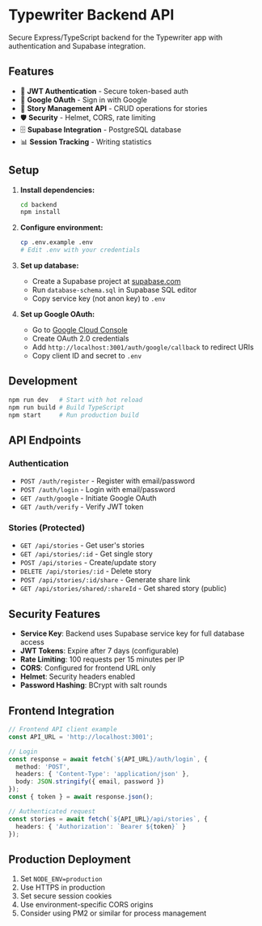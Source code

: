 # Typewriter Backend API

Secure Express/TypeScript backend for the Typewriter app with authentication and Supabase integration.

## Features

- 🔐 **JWT Authentication** - Secure token-based auth
- 🔑 **Google OAuth** - Sign in with Google
- 📝 **Story Management API** - CRUD operations for stories
- 🛡️ **Security** - Helmet, CORS, rate limiting
- 🗄️ **Supabase Integration** - PostgreSQL database
- 📊 **Session Tracking** - Writing statistics

## Setup

1. **Install dependencies:**
   ```bash
   cd backend
   npm install
   ```

2. **Configure environment:**
   ```bash
   cp .env.example .env
   # Edit .env with your credentials
   ```

3. **Set up database:**
   - Create a Supabase project at [supabase.com](https://supabase.com)
   - Run `database-schema.sql` in Supabase SQL editor
   - Copy service key (not anon key) to `.env`

4. **Set up Google OAuth:**
   - Go to [Google Cloud Console](https://console.cloud.google.com)
   - Create OAuth 2.0 credentials
   - Add `http://localhost:3001/auth/google/callback` to redirect URIs
   - Copy client ID and secret to `.env`

## Development

```bash
npm run dev   # Start with hot reload
npm run build # Build TypeScript
npm start     # Run production build
```

## API Endpoints

### Authentication
- `POST /auth/register` - Register with email/password
- `POST /auth/login` - Login with email/password
- `GET /auth/google` - Initiate Google OAuth
- `GET /auth/verify` - Verify JWT token

### Stories (Protected)
- `GET /api/stories` - Get user's stories
- `GET /api/stories/:id` - Get single story
- `POST /api/stories` - Create/update story
- `DELETE /api/stories/:id` - Delete story
- `POST /api/stories/:id/share` - Generate share link
- `GET /api/stories/shared/:shareId` - Get shared story (public)

## Security Features

- **Service Key**: Backend uses Supabase service key for full database access
- **JWT Tokens**: Expire after 7 days (configurable)
- **Rate Limiting**: 100 requests per 15 minutes per IP
- **CORS**: Configured for frontend URL only
- **Helmet**: Security headers enabled
- **Password Hashing**: BCrypt with salt rounds

## Frontend Integration

```typescript
// Frontend API client example
const API_URL = 'http://localhost:3001';

// Login
const response = await fetch(`${API_URL}/auth/login`, {
  method: 'POST',
  headers: { 'Content-Type': 'application/json' },
  body: JSON.stringify({ email, password })
});
const { token } = await response.json();

// Authenticated request
const stories = await fetch(`${API_URL}/api/stories`, {
  headers: { 'Authorization': `Bearer ${token}` }
});
```

## Production Deployment

1. Set `NODE_ENV=production`
2. Use HTTPS in production
3. Set secure session cookies
4. Use environment-specific CORS origins
5. Consider using PM2 or similar for process management
